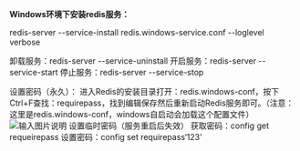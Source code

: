  **Windows环境下安装redis服务：** 

redis-server --service-install redis.windows-service.conf --loglevel verbose

卸载服务：redis-server --service-uninstall
开启服务：redis-server --service-start
停止服务：redis-server --service-stop

设置密码（永久）：
进入Redis的安装目录打开：redis.windows-conf，按下Ctrl+F查找：requirepass，找到编辑保存然后重新启动Redis服务即可。（注意：这里是redis.windows-conf，windows自启动会加载这个配置文件）
![输入图片说明](https://images.gitee.com/uploads/images/2021/0318/134721_b688ba2a_5296156.png "屏幕截图.png")
设置临时密码（服务重启后失效）
获取密码：config get requeirepass 
设置密码：config set requirepass‘123’